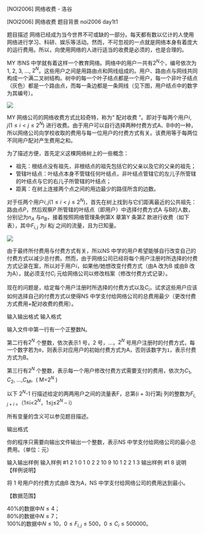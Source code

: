 



[NOI2006] 网络收费 - 洛谷














[NOI2006] 网络收费
题目背景
noi2006 day1t1

题目描述
网络已经成为当今世界不可或缺的一部分。每天都有数以亿计的人使用网络进行学习、科研、娱乐等活动。然而，不可忽视的一点就是网络本身有着庞大的运行费用。所以，向使用网络的人进行适当的收费是必须的，也是合理的。

MY 市NS 中学就有着这样一个教育网络。网络中的用户一共有$2^N$个，编号依次为1, 2, 3, …, $2^N$。这些用户之间是用路由点和网线组成的。用户、路由点与网线共同构成一个满二叉树结构。树中的每一个叶子结点都是一个用户，每一个非叶子结点（灰色）都是一个路由点，而每一条边都是一条网线（见下图，用户结点中的数字为其编号）。

 ![](https://cdn.luogu.com.cn/upload/pic/12807.png) 

MY 网络公司的网络收费方式比较奇特，称为“ 配对收费 ”。即对于每两个用户$i, j (1≤i < j ≤2^N )$ 进行收费。由于用户可以自行选择两种付费方式A、B中的一种，所以网络公司向学校收取的费用与每一位用户的付费方式有关。该费用等于每两位不同用户配对产生费用之和。

为了描述方便，首先定义这棵网络树上的一些概念：

- 祖先：根结点没有祖先，非根结点的祖先包括它的父亲以及它的父亲的祖先；
- 管辖叶结点：叶结点本身不管辖任何叶结点，非叶结点管辖它的左儿子所管辖的叶结点与它的右儿子所管辖的叶结点；
- 距离：在树上连接两个点之间的用边最少的路径所含的边数。

对于任两个用户$i, j (1≤i<j≤2^N )$，首先在树上找到与它们距离最近的公共祖先：路由点$P$，然后观察$P$ 所管辖的叶结点（即用户）中选择付费方式A 与B的人数，分别记为$n_A$ 与$n_B$，接着按照网络管理条例第X 章第Y 条第Z 款进行收费（如下表），其中$F_{i,j}$ 为$i$ 和$j$ 之间的流量，且为已知量。

 ![](https://cdn.luogu.com.cn/upload/pic/12809.png) 

由于最终所付费用与付费方式有关，所以NS 中学的用户希望能够自行改变自己的付费方式以减少总付费。然而，由于网络公司已经将每个用户注册时所选择的付费方式记录在案，所以对于用户$i$，如果他/她想改变付费方式（由A 改为B 或由B 改为A），就必须支付$C_i$ 元给网络公司以修改档案（修改付费方式记录）。

现在的问题是，给定每个用户注册时所选择的付费方式以及$C_i$，试求这些用户应该如何选择自己的付费方式以使得NS 中学支付给网络公司的总费用最少（更改付费方式费用+配对收费的费用）。

输入输出格式
输入格式

输入文件中第一行有一个正整数N。

第二行有$2^N$ 个整数，依次表示$1$ 号，$2$ 号，…，$2^N$ 号用户注册时的付费方式，每一个数字若为`0`，则表示对应用户的初始付费方式为A，否则该数字为`1`，表示付费方式为B。

第三行有$2^N$ 个整数，表示每一个用户修改付费方式需要支付的费用，依次为$C_1$, $C_2$, …,$C_M$。( M=$2^N$ )

以下 $2^N$-1 行描述给定的两两用户之间的流量表F，总第(i + 3)行第j 列的整数为$F_{i, j+i}$ 。（1≤i<$2^N$，1≤j≤$2^N$ – i）

所有变量的含义可以参见题目描述。

输出格式

你的程序只需要向输出文件输出一个整数，表示NS 中学支付给网络公司的最小总费用。（单位：元）

输入输出样例
输入样例 #1
2
1 0 1 0
2 2 10 9
10 1 2
2 1
3
输出样例 #1
8
说明
【样例说明】

将 1 号用户的付费方式由B 改为A，NS 中学支付给网络公司的费用达到最小。

【数据范围】

40%的数据中$N≤4$；  
80%的数据中$N≤7$；  
100%的数据中$N≤10$，$0≤F_{i, j}≤500$，$0≤C_i≤500 000$。







